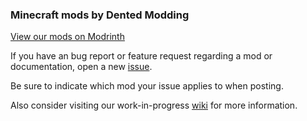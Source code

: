 ### Minecraft mods by Dented Modding

[View our mods on Modrinth](https://modrinth.com/user/dentedleft)

If you have an bug report or feature request regarding a mod or documentation, open a new [issue](https://github.com/DentedLeft/Dented-Modding/issues).

Be sure to indicate which mod your issue applies to when posting.

Also consider visiting our work-in-progress [wiki](https://github.com/DentedLeft/Dented-Modding/wiki) for more information.
